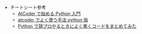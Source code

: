 - チートシート参考
  - [AtCoder で始める Python 入門](https://qiita.com/KoyanagiHitoshi/items/3286fbc65d56dd67737c#12-%E5%85%A5%E5%8A%9B%E5%87%A6%E7%90%86)
  - [atcoder でよく使う手法 python 版](https://qiita.com/chun1182/items/ddf2b6cba932b2bb0d4e#%E7%B4%AF%E7%A9%8D%E5%92%8C%E5%8B%95%E7%9A%84%E8%A8%88%E7%94%BB%E6%B3%95)
  - [Python で競プロやるときによく書くコードをまとめてみた](https://qiita.com/y-tsutsu/items/aa7e8e809d6ac167d6a1#%E3%81%9D%E3%81%AE%E4%BB%96%E3%81%AE%E3%83%AA%E3%82%B9%E3%83%88%E3%81%BE%E3%82%8F%E3%82%8A%E3%81%AE%E6%93%8D%E4%BD%9C)
